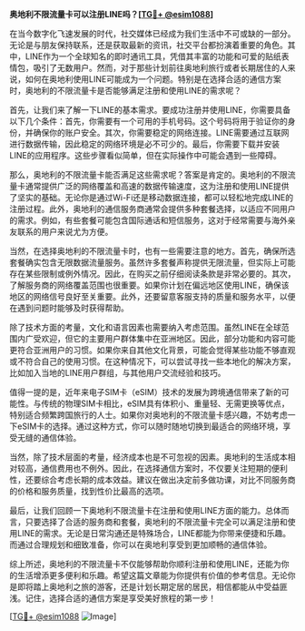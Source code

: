 **奥地利不限流量卡可以注册LINE吗？[[TG💪+ @esim1088](https://t.me/s/esim1088)]**

在当今数字化飞速发展的时代，社交媒体已经成为我们生活中不可或缺的一部分。无论是与朋友保持联系，还是获取最新的资讯，社交平台都扮演着重要的角色。其中，LINE作为一个全球知名的即时通讯工具，凭借其丰富的功能和可爱的贴纸表情包，吸引了无数用户。然而，对于那些计划前往奥地利旅行或者长期居住的人来说，如何在奥地利使用LINE可能成为一个问题。特别是在选择合适的通信方案时，奥地利的不限流量卡是否能够满足注册和使用LINE的需求呢？

首先，让我们来了解一下LINE的基本需求。要成功注册并使用LINE，你需要具备以下几个条件：首先，你需要有一个可用的手机号码。这个号码将用于验证你的身份，并确保你的账户安全。其次，你需要稳定的网络连接。LINE需要通过互联网进行数据传输，因此稳定的网络环境是必不可少的。最后，你需要下载并安装LINE的应用程序。这些步骤看似简单，但在实际操作中可能会遇到一些障碍。

那么，奥地利的不限流量卡能否满足这些需求呢？答案是肯定的。奥地利的不限流量卡通常提供广泛的网络覆盖和高速的数据传输速度，这为注册和使用LINE提供了坚实的基础。无论你是通过Wi-Fi还是移动数据连接，都可以轻松地完成LINE的注册过程。此外，奥地利的通信服务商通常会提供多种套餐选择，以适应不同用户的需求。例如，有些套餐可能包含国际通话和短信服务，这对于经常需要与海外亲友联系的用户来说尤为方便。

当然，在选择奥地利的不限流量卡时，也有一些需要注意的地方。首先，确保所选套餐确实包含无限数据流量服务。虽然许多套餐声称提供无限流量，但实际上可能存在某些限制或例外情况。因此，在购买之前仔细阅读条款是非常必要的。其次，了解服务商的网络覆盖范围也很重要。如果你计划在偏远地区使用LINE，确保该地区的网络信号良好至关重要。此外，还要留意客服支持的质量和服务水平，以便在遇到问题时能够及时获得帮助。

除了技术方面的考量，文化和语言因素也需要纳入考虑范围。虽然LINE在全球范围内广受欢迎，但它的主要用户群体集中在亚洲地区。因此，部分功能和内容可能更符合亚洲用户的习惯。如果你来自其他文化背景，可能会觉得某些功能不够直观或不符合自己的使用习惯。在这种情况下，可以尝试寻找一些本地化的解决方案，比如加入当地的LINE用户群组，与其他用户交流经验和技巧。

值得一提的是，近年来电子SIM卡（eSIM）技术的发展为跨境通信带来了新的可能性。与传统的物理SIM卡相比，eSIM具有体积小、重量轻、无需更换等优点，特别适合频繁跨国旅行的人士。如果你对奥地利的不限流量卡感兴趣，不妨考虑一下eSIM卡的选择。通过这种方式，你可以随时随地切换到最适合的网络环境，享受无缝的通信体验。

当然，除了技术层面的考量，经济成本也是不可忽视的因素。奥地利的生活成本相对较高，通信费用也不例外。因此，在选择通信方案时，不仅要关注短期的便利性，还要综合考虑长期的成本效益。建议在做出决定前多做功课，对比不同服务商的价格和服务质量，找到性价比最高的选项。

最后，让我们回顾一下奥地利不限流量卡在注册和使用LINE方面的能力。总体而言，只要选择了合适的服务商和套餐，奥地利的不限流量卡完全可以满足注册和使用LINE的需求。无论是日常沟通还是特殊场合，LINE都能为你带来便捷和乐趣。而通过合理规划和细致准备，你可以在奥地利享受到更加顺畅的通信体验。

综上所述，奥地利的不限流量卡不仅能够帮助你顺利注册和使用LINE，还能为你的生活增添更多便利和乐趣。希望这篇文章能为你提供有价值的参考信息。无论你是即将踏上奥地利之旅的游客，还是计划长期定居的居民，相信都能从中受益匪浅。记住，选择合适的通信方案是享受美好旅程的第一步！

[[TG💪+ @esim1088](https://t.me/s/esim1088) ![Image](https://i.postimg.cc/4NQfJmqS/Snipaste-2025-05-13-00-14-12.png)]